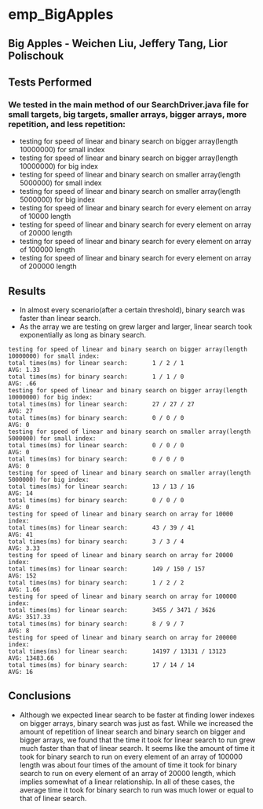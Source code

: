 # emp_BigApples

## Big Apples - Weichen Liu, Jeffery Tang, Lior Polischouk

## Tests Performed
### We tested in the main method of our SearchDriver.java file for small targets, big targets, smaller arrays, bigger arrays, more repetition, and less repetition:
* testing for speed of linear and binary search on bigger array(length 10000000) for small index
* testing for speed of linear and binary search on bigger array(length 10000000) for big index
* testing for speed of linear and binary search on smaller array(length 5000000) for small index
* testing for speed of linear and binary search on smaller array(length 5000000) for big index
* testing for speed of linear and binary search for every element on array of 10000 length
* testing for speed of linear and binary search for every element on array of 20000 length
* testing for speed of linear and binary search for every element on array of 100000 length
* testing for speed of linear and binary search for every element on array of 200000 length

## Results
* In almost every scenario(after a certain threshold), binary search was faster than linear search.
* As the array we are testing on grew larger and larger, linear search took exponentially as long as binary search.

```
testing for speed of linear and binary search on bigger array(length 10000000) for small index:
total times(ms) for linear search:       1 / 2 / 1                 AVG: 1.33
total times(ms) for binary search:       1 / 1 / 0                 AVG: .66
testing for speed of linear and binary search on bigger array(length 10000000) for big index:
total times(ms) for linear search:       27 / 27 / 27              AVG: 27
total times(ms) for binary search:       0 / 0 / 0                 AVG: 0
testing for speed of linear and binary search on smaller array(length 5000000) for small index:
total times(ms) for linear search:       0 / 0 / 0                 AVG: 0
total times(ms) for binary search:       0 / 0 / 0                 AVG: 0
testing for speed of linear and binary search on smaller array(length 5000000) for big index:
total times(ms) for linear search:       13 / 13 / 16              AVG: 14
total times(ms) for binary search:       0 / 0 / 0                 AVG: 0
testing for speed of linear and binary search on array for 10000 index:
total times(ms) for linear search:       43 / 39 / 41              AVG: 41
total times(ms) for binary search:       3 / 3 / 4                 AVG: 3.33
testing for speed of linear and binary search on array for 20000 index:
total times(ms) for linear search:       149 / 150 / 157           AVG: 152
total times(ms) for binary search:       1 / 2 / 2                 AVG: 1.66
testing for speed of linear and binary search on array for 100000 index:
total times(ms) for linear search:       3455 / 3471 / 3626        AVG: 3517.33
total times(ms) for binary search:       8 / 9 / 7                 AVG: 8
testing for speed of linear and binary search on array for 200000 index:
total times(ms) for linear search:       14197 / 13131 / 13123     AVG: 13483.66
total times(ms) for binary search:       17 / 14 / 14              AVG: 16
```

## Conclusions
* Although we expected linear search to be faster at finding lower indexes on bigger arrays, binary search was just as fast. While we increased the amount of repetition of linear search and binary search on bigger and bigger arrays, we found that the time it took for linear search to run grew much faster than that of linear search. It seems like the amount of time it took for binary search to run on every element of an array of 100000 length was about four times of the amount of time it took for binary search to run on every element of an array of 20000 length, which implies somewhat of a linear relationship. In all of these cases, the average time it took for binary search to run was much lower or equal to that of linear search. 

